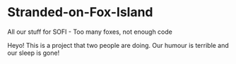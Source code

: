 # Stranded-on-Fox-Island
All our stuff for SOFI - Too many foxes, not enough code

Heyo! This is a project that two people are doing. Our humour is terrible and our sleep is gone!
